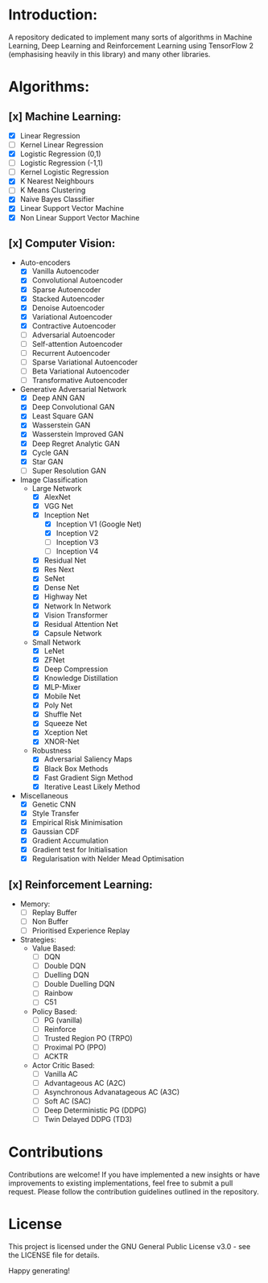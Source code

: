 #  Introduction: 
A  repository dedicated to implement many sorts of algorithms in  Machine Learning, Deep Learning and Reinforcement Learning using TensorFlow 2 (emphasising heavily in this library) and many  other libraries.

# Algorithms:
## [x] Machine Learning:
- [x] Linear Regression
- [ ] Kernel Linear Regression
- [x] Logistic Regression (0,1)
- [ ] Logistic Regression (-1,1)
- [ ] Kernel Logistic Regression
- [x] K Nearest Neighbours
- [ ] K Means Clustering
- [x] Naive Bayes Classifier
- [x] Linear Support Vector Machine
- [x] Non Linear Support Vector Machine

## [x] Computer Vision:
- Auto-encoders
	- [x] Vanilla Autoencoder
	- [x] Convolutional Autoencoder
	- [x] Sparse Autoencoder
	- [x] Stacked Autoencoder
	- [x] Denoise Autoencoder
	- [x] Variational Autoencoder
	- [x] Contractive Autoencoder
	- [ ] Adversarial  Autoencoder
	- [ ] Self-attention Autoencoder
	- [ ] Recurrent Autoencoder
	- [ ] Sparse Variational Autoencoder
	- [ ] Beta Variational Autoencoder
	- [ ] Transformative Autoencoder
- Generative Adversarial Network
	- [x] Deep ANN GAN
	- [x] Deep Convolutional GAN
	- [x] Least Square GAN
	- [x] Wasserstein GAN
	- [x] Wasserstein Improved GAN
	- [x] Deep Regret Analytic GAN
	- [x] Cycle GAN
	- [x] Star GAN
	- [ ] Super Resolution GAN
- Image Classification
	- Large Network
		- [x] AlexNet
		- [x] VGG Net
		- [x] Inception Net
			- [x] Inception V1 (Google Net)
			- [x] Inception V2
			- [ ] Inception V3
			- [ ] Inception V4
		- [x] Residual Net
		- [x] Res Next
		- [x] SeNet
		- [x] Dense Net
		- [x] Highway Net
		- [x] Network In Network
		- [x] Vision Transformer
		- [x] Residual Attention Net
		- [x] Capsule Network
	- Small Network
		- [x] LeNet
		- [x] ZFNet
		- [x] Deep Compression
		- [x] Knowledge Distillation
		- [x] MLP-Mixer
		- [x] Mobile Net
		- [x] Poly Net
		- [x] Shuffle Net
		- [x] Squeeze Net
		- [x] Xception Net
		- [x] XNOR-Net
	- Robustness
		- [x] Adversarial Saliency Maps
		- [x] Black Box Methods
		- [x] Fast Gradient Sign Method
		- [x] Iterative Least Likely Method
- Miscellaneous
	- [x] Genetic CNN
	- [x] Style Transfer
	- [x] Empirical Risk Minimisation
	- [x] Gaussian CDF
	- [x] Gradient Accumulation
	- [x] Gradient test for Initialisation
	- [x] Regularisation with Nelder Mead Optimisation

## [x] Reinforcement Learning:
-  Memory:
	- [ ] Replay Buffer
	- [ ] Non Buffer
	- [ ] Prioritised Experience Replay
-  Strategies:
	- Value Based:
		- [ ] DQN
		- [ ] Double DQN
		- [ ] Duelling DQN
		- [ ] Double Duelling DQN
		- [ ] Rainbow
		- [ ] C51
	- Policy Based:
		- [ ] PG (vanilla)
		- [ ] Reinforce
		- [ ] Trusted Region PO (TRPO)
		- [ ] Proximal PO (PPO)
		- [ ] ACKTR
	- Actor Critic Based:
		- [ ] Vanilla AC
		- [ ] Advantageous AC (A2C)
		- [ ] Asynchronous Advanatageous AC (A3C)
		- [ ] Soft AC (SAC)
		- [ ] Deep Deterministic PG (DDPG)
		- [ ] Twin Delayed DDPG (TD3)

# Contributions
Contributions are welcome! If you have implemented a new insights or have improvements to existing implementations, feel free to submit a pull request. Please follow the contribution guidelines outlined in the repository.

# License
This project is licensed under the GNU General Public License v3.0 - see the LICENSE file for details.

Happy generating! 